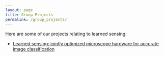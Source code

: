 ```yaml
---
layout: page
title: Group Projects
permalink: /group_projects/
---
```

Here are some of our projects relating to learned sensing:

+ [Learned sensing: jointly optimized microscope hardware for accurate image classification](/group_projects/learned_sensing_dnn.html)